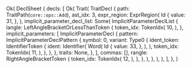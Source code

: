 Ok(
    DeclSheet {
        decls: [
            Ok(
                Trait(
                    TraitDecl {
                        path: TraitPath(`core::ops::Add`),
                        ast_idx: 3,
                        expr_region: ExprRegion(
                            Id {
                                value: 31,
                            },
                        ),
                        implicit_parameter_decl_list: Some(
                            ImplicitParameterDeclList {
                                langle: LeftAngleBracketOrLessThanToken {
                                    token_idx: TokenIdx(
                                        10,
                                    ),
                                },
                                implicit_parameters: [
                                    ImplicitParameterDecl {
                                        pattern: ImplicitParameterDeclPattern {
                                            symbol: 0,
                                            variant: Type0 {
                                                ident_token: IdentifierToken {
                                                    ident: Identifier(
                                                        Word(
                                                            Id {
                                                                value: 33,
                                                            },
                                                        ),
                                                    ),
                                                    token_idx: TokenIdx(
                                                        11,
                                                    ),
                                                },
                                            },
                                        },
                                        traits: None,
                                    },
                                ],
                                commas: [],
                                rangle: RightAngleBracketToken {
                                    token_idx: TokenIdx(
                                        12,
                                    ),
                                },
                            },
                        ),
                    },
                ),
            ),
        ],
    },
)
